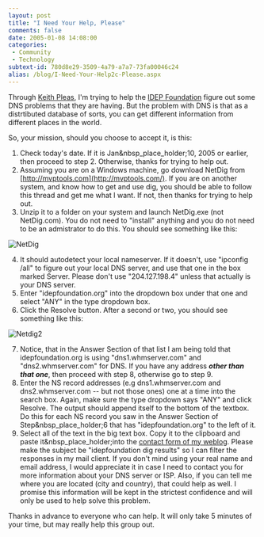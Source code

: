 ```yaml
---
layout: post
title: "I Need Your Help, Please"
comments: false
date: 2005-01-08 14:08:00
categories:
 - Community
 - Technology
subtext-id: 780d8e29-3509-4a79-a7a7-73fa00046c24
alias: /blog/I-Need-Your-Help2c-Please.aspx
---
```



Through [Keith Pleas](http://weblogs.asp.net/kpleas/), I'm trying to help the [IDEP Foundation](http://idepfoundation.org/) figure out some DNS problems that they are having. But the problem with DNS is that as a distrtibuted database of sorts, you can get different information from different places in the world.

So, your mission, should you choose to accept it, is this:

  1. Check today's date. If it is Jan&nbsp_place_holder;10, 2005 or earlier, then proceed to step 2. Otherwise, thanks for trying to help out.
  2. Assuming you are on a Windows machine, go download NetDig from [http://mvptools.com](http://mvptools.com/). If you are on another system, and know how to get and use dig, you should be able to follow this thread and get me what I want. If not, then thanks for trying to help out.
  3. Unzip it to a folder on your system and launch NetDig.exe (not NetDig.com). You do not need to "install" anything and you do not need to be an admistrator to do this. You should see something like this:  
  
![NetDig](http://www.peterprovost.org/Files/NetDig.png)  

  4. It should autodetect your local nameserver. If it doesn't, use "ipconfig /all" to figure out your local DNS server, and use that one in the box marked Server. Please don't use "204.127.198.4" unless that actually is your DNS server.
  5. Enter "idepfoundation.org" into the dropdown box under that one and select "ANY" in the type dropdown box.
  6. Click the Resolve button. After a second or two, you should see something like this:  
  
![Netdig2](http://www.peterprovost.org/Files/netdig2.png)  

  7. Notice, that in the Answer Section of that list I am being told that idepfoundation.org is using "dns1.whmserver.com" and "dns2.whmserver.com" for DNS. If you have any address **_other than that one_**, then proceed with step 8, otherwise go to step 9.
  8. Enter the NS record addresses (e.g dns1.whmserver.com and dns2.whmserver.com -- but not those ones) one at a time into the search box. Again, make sure the type dropdown says "ANY" and click Resolve. The output should append itself to the bottom of the textbox. Do this for each NS record you saw in the Answer Section of Step&nbsp_place_holder;6 that has "idepfoundation.org" to the left of it.
  9. Select all of the text in the big text box. Copy it to the clipboard and paste it&nbsp_place_holder;into the [contact form of my weblog](http://www.peterprovost.org/contact.aspx). Please make the subject be "idepfoundation dig results" so I can filter the responses in my mail client. If you don't mind using your real name and email address, I would appreciate it in case I need to contact you for more information about your DNS server or ISP. Also, if you can tell me where you are located (city and country), that could help as well. I promise this information will be kept in the strictest confidence and will only be used to help solve this problem.

Thanks in advance to everyone who can help. It will only take 5 minutes of your time, but may really help this group out.
